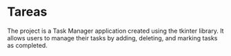 # Tareas
The project is a Task Manager application created using the tkinter library. It allows users to manage their tasks by adding, deleting, and marking tasks as completed.
